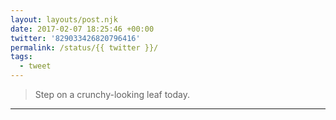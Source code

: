 ```yaml
---
layout: layouts/post.njk
date: 2017-02-07 18:25:46 +00:00
twitter: '829033426820796416'
permalink: /status/{{ twitter }}/
tags: 
  - tweet
---
```


> Step on a crunchy-looking leaf today.

---
